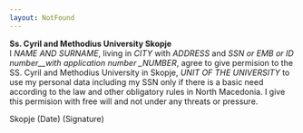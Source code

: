 ```yaml
---
layout: NotFound
---
```


**Ss. Cyril and Methodius University Skopje**  
I _NAME AND SURNAME_, living in _CITY_ with _ADDRESS_ and _SSN or EMB or ID number\_\_with application number \_NUMBER_, agree to give permision to the SS. Cyril and Methodius University in Skopje, _UNIT OF THE UNIVERSITY_ to use my personal data including my SSN only if there is a basic need according to the law and other obligatory rules in North Macedonia. I give this permision with free will and not under any threats or pressure.

Skopje (Date) (Signature)

<!-- more -->
